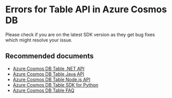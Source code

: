 <properties
	pageTitle="Azure Cosmos DB Table- Error or incorrect result"
	description="Azure Cosmos DB Table - Error or incorrect result"
	service="microsoft.documentdb"
	resource="databaseAccounts"
	authors="balaks"
	displayOrder="73"
	selfHelpType="resource"
	supportTopicIds="32597519"
	resourceTags=""
	productPesIds="15585"
	cloudEnvironments="public"
/>

# Errors for Table API in Azure Cosmos DB

Please check if you are on the latest SDK version as they get bug fixes which might resolve your issue. 

## **Recommended documents**

* [Azure Cosmos DB Table .NET API](https://docs.microsoft.com/azure/cosmos-db/table-sdk-dotnet)
* [Azure Cosmos DB Table Java API](https://docs.microsoft.com/azure/cosmos-db/table-sdk-java)
* [Azure Cosmos DB Table Node.js API](https://docs.microsoft.com/azure/cosmos-db/table-sdk-nodejs)
* [Azure Cosmos DB Table SDK for Python](https://docs.microsoft.com/azure/cosmos-db/table-sdk-python)
* [Azure Cosmos DB Table FAQ](https://docs.microsoft.com/azure/cosmos-db/faq#table)

